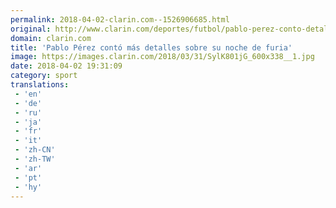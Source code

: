 ```yaml
---
permalink: 2018-04-02-clarin.com--1526906685.html
original: http://www.clarin.com/deportes/futbol/pablo-perez-conto-detalles-noche-furia_0_SJrUMCyiz.html
domain: clarin.com
title: 'Pablo Pérez contó más detalles sobre su noche de furia'
image: https://images.clarin.com/2018/03/31/SylK801jG_600x338__1.jpg
date: 2018-04-02 19:31:09
category: sport
translations: 
 - 'en'
 - 'de'
 - 'ru'
 - 'ja'
 - 'fr'
 - 'it'
 - 'zh-CN'
 - 'zh-TW'
 - 'ar'
 - 'pt'
 - 'hy'
---
```


